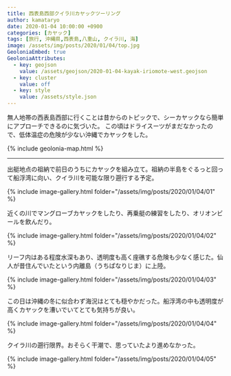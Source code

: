 ```yaml
---
title: 西表島西部クイラ川カヤックツーリング
author: kamataryo
date: 2020-01-04 10:00:00 +0900
categories: [カヤック]
tags: [旅行, 沖縄県,西表島,八重山, クイラ川, 海]
image: /assets/img/posts/2020/01/04/top.jpg
GeoloniaEmbed: true
GeoloniaAttributes:
  - key: geojson
    value: /assets/geojson/2020-01-04-kayak-iriomote-west.geojson
  - key: cluster
    value: off
  - key: style
    value: /assets/style.json
---
```


無人地帯の西表島西部に行くことは昔からのトピックで、シーカヤックなら簡単にアプローチできるのに気づいた。
この頃はドライスーツがまだなかったので、低体温症の危険が少ない沖縄でカヤックをした。

{% include geolonia-map.html %}

---

出艇地点の祖納で前日のうちにカヤックを組み立て。祖納の半島をぐるっと回って船浮湾に向い、クイラ川を可能な限り遡行する予定。

{% include image-gallery.html folder="/assets/img/posts/2020/01/04/01" %}

近くの川でマングローブカヤックをしたり、再乗艇の練習をしたり、オリオンビールを飲んだり。

{% include image-gallery.html folder="/assets/img/posts/2020/01/04/02" %}

リーフ内はある程度水深もあり、透明度も高く座礁する危険も少なく感じた。仙人が昔住んでいたという内離島（うちぱなりじま）に上陸。

{% include image-gallery.html folder="/assets/img/posts/2020/01/04/03" %}

この日は沖縄の冬に似合わず海況はとても穏やかだった。船浮湾の中も透明度が高くカヤックを漕いでいてとても気持ちが良い。

{% include image-gallery.html folder="/assets/img/posts/2020/01/04/04" %}

クイラ川の遡行限界。おそらく干潮で、思っていたより進めなかった。

{% include image-gallery.html folder="/assets/img/posts/2020/01/04/05" %}
